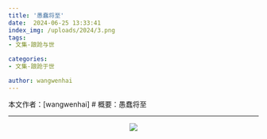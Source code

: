 ```yaml
---
title: '愚蠢将至'
date:  2024-06-25 13:33:41
index_img: /uploads/2024/3.png
tags:
- 文集-踉跄与世

categories:
- 文集-踉跄于世

author: wangwenhai
---
```

本文作者：[wangwenhai] # 概要：愚蠢将至
<!-- more -->

---

<div style="text-align:center;font-size:150%; color: blue;">

<img src="/uploads/2024/3.png" />

</div>